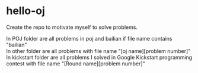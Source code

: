 # hello-oj
Create the repo to motivate myself to solve problems.  

In POJ folder are all problems in poj and bailian if file name contains "bailian"  
In other folder are all problems with file name "[oj name][problem number]"  
In kickstart folder are all problems I solved in Google Kickstart programming contest with file name "[Round name][problem number]"  
